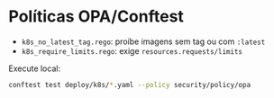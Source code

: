 # Políticas OPA/Conftest
- `k8s_no_latest_tag.rego`: proíbe imagens sem tag ou com `:latest`
- `k8s_require_limits.rego`: exige `resources.requests/limits`

Execute local:
```bash
conftest test deploy/k8s/*.yaml --policy security/policy/opa
